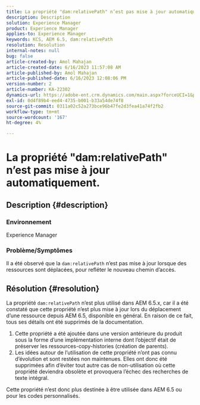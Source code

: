 ```yaml
---
title: La propriété "dam:relativePath" n’est pas mise à jour automatiquement.
description: Description
solution: Experience Manager
product: Experience Manager
applies-to: Experience Manager
keywords: KCS, AEM 6.5, dam:relativePath
resolution: Resolution
internal-notes: null
bug: false
article-created-by: Amol Mahajan
article-created-date: 6/16/2023 11:57:08 AM
article-published-by: Amol Mahajan
article-published-date: 6/16/2023 12:08:06 PM
version-number: 2
article-number: KA-22302
dynamics-url: https://adobe-ent.crm.dynamics.com/main.aspx?forceUCI=1&pagetype=entityrecord&etn=knowledgearticle&id=71837fe5-3c0c-ee11-8f6e-6045bd006704
exl-id: 0d4f89b4-eed4-4735-b001-b33a54de74f8
source-git-commit: 0311a02c52a273bce96b47fe2d3fea41a74f2fb2
workflow-type: tm+mt
source-wordcount: '167'
ht-degree: 4%

---
```


# La propriété &quot;dam:relativePath&quot; n’est pas mise à jour automatiquement.

## Description {#description}


### <b>Environnement</b>

Experience Manager



### <b>Problème/Symptômes</b>

Il a été observé que la `dam:relativePath` n’est pas mise à jour lorsque des ressources sont déplacées, pour refléter le nouveau chemin d’accès.


## Résolution {#resolution}


La propriété `dam:relativePath` n’est plus utilisé dans AEM 6.5.x, car il a été constaté que cette propriété n’est plus mise à jour lors du déplacement d’une ressource depuis AEM 6.5, disponible en général. En raison de ce fait, tous ses détails ont été supprimés de la documentation.



1. Cette propriété a été ajoutée dans une version antérieure du produit sous la forme d’une implémentation interne dont l’objectif était de préserver les ressources-copy-histories (création de parents).
2. Les idées autour de l’utilisation de cette propriété n’ont pas connu d’évolution et sont restées non maintenues. Elles ont donc été supprimées afin d’éviter tout autre cas de non-utilisation où cette propriété deviendra obsolète et provoquera l’échec des recherches de texte intégral.


Cette propriété n’est donc plus destinée à être utilisée dans AEM 6.5 ou pour les codes personnalisés.
